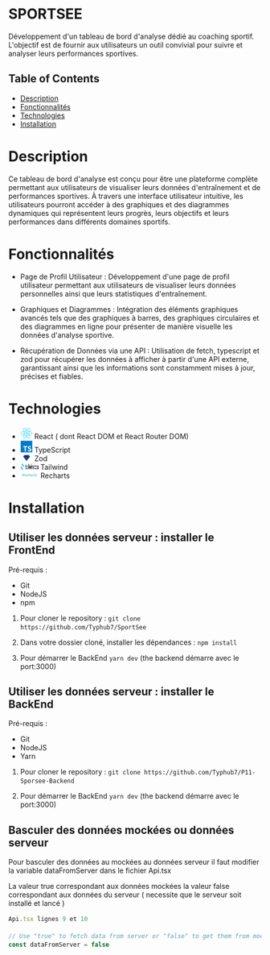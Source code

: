 # SPORTSEE
 Développement d'un tableau de bord d'analyse dédié au coaching sportif. 
 L'objectif est de fournir aux utilisateurs un outil convivial pour suivre et analyser leurs performances sportives.

## Table of Contents
- [Description](#description)
- [Fonctionnalités](#fonctionnalités)
- [Technologies](#technologies)
- [Installation](#installation)

# Description

Ce tableau de bord d'analyse est conçu pour être une plateforme complète permettant aux utilisateurs de visualiser leurs données d'entraînement et de performances sportives. À travers une interface utilisateur intuitive, les utilisateurs pourront accéder à des graphiques et des diagrammes dynamiques qui représentent leurs progrès, leurs objectifs et leurs performances dans différents domaines sportifs. 

# Fonctionnalités

  - Page de Profil Utilisateur : 
  Développement d'une page de profil utilisateur permettant aux utilisateurs de visualiser leurs données personnelles ainsi que leurs statistiques d'entraînement.

  - Graphiques et Diagrammes :
  Intégration des éléments graphiques avancés tels que des graphiques à barres, des graphiques circulaires et des diagrammes en ligne pour présenter de manière visuelle les données d'analyse sportive.

  - Récupération de Données via une API : 
  Utilisation de fetch, typescript et zod pour récupérer les données à afficher à partir d'une API externe, garantissant ainsi que les informations sont constamment mises à jour, précises et fiables.

# Technologies 

- <img src="https://github.com/Typhub7/SportSee/blob/main/public/logo-react.png" width="24"/> React ( dont React DOM et React Router DOM)
- <img src="https://github.com/Typhub7/SportSee/blob/main/public/logo-typescrit.png" width="24"/> TypeScript
- <img src="https://github.com/Typhub7/SportSee/blob/main/public/logo-zod.webp" width="24"/> Zod
- <img src="https://github.com/Typhub7/SportSee/blob/main/public/logo-tailwind.png" width="36" height="12" /> Tailwind
- <img src="https://github.com/Typhub7/SportSee/blob/main/public/logo-recharts.png" width="36" height="12" /> Recharts

# Installation

## Utiliser les données serveur : installer le FrontEnd

Pré-requis :
 - Git
 - NodeJS
 - npm

  1. Pour cloner le repository :  ``` git clone https://github.com/Typhub7/SportSee ```
  
  2. Dans votre dossier cloné, installer les dépendances : ``` npm install ```
  
  3. Pour démarrer le BackEnd  ``` yarn dev ``` (the backend démarre avec le port:3000)

## Utiliser les données serveur : installer le BackEnd

Pré-requis :
 - Git
 - NodeJS
 - Yarn

  1. Pour cloner le repository : ``` git clone https://github.com/Typhub7/P11-Sporsee-Backend ```
  
  2. Pour démarrer le BackEnd  ``` yarn dev ``` (the backend démarre avec le port:3000)


## Basculer des données mockées ou données serveur

Pour basculer des données au mockées au données serveur il faut modifier la variable dataFromServer dans le fichier Api.tsx

La valeur true correspondant aux données mockées
la valeur false correspondant aux données du serveur ( necessite que le serveur soit installé et lancé )

```js
Api.tsx lignes 9 et 10

// Use "true" to fetch data from server or "false" to get them from mocked data
const dataFromServer = false

```

